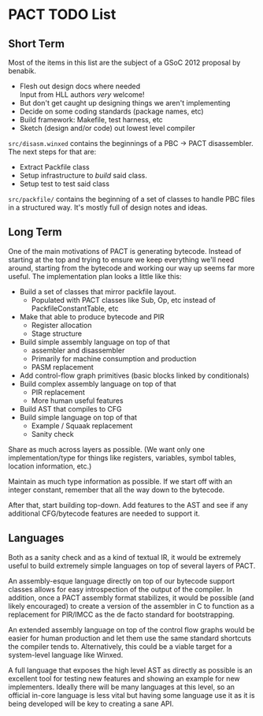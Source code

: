 # PACT TODO List

## Short Term

Most of the items in this list are the subject of a GSoC 2012 proposal by
benabik.

* Flesh out design docs where needed <br />
  Input from HLL authors _very_ welcome!
* But don't get caught up designing things we aren't implementing
* Decide on some coding standards (package names, etc)
* Build framework: Makefile, test harness, etc
* Sketch (design and/or code) out lowest level compiler

`src/disasm.winxed` contains the beginnings of a PBC -> PACT disassembler.
The next steps for that are:

* Extract Packfile class
* Setup infrastructure to _build_ said class.
* Setup test to test said class

`src/packfile/` contains the beginning of a set of classes to handle PBC
files in a structured way.  It's mostly full of design notes and ideas.

## Long Term

One of the main motivations of PACT is generating bytecode.  Instead of
starting at the top and trying to ensure we keep everything we'll need
around, starting from the bytecode and working our way up seems far more
useful.  The implementation plan looks a little like this:

* Build a set of classes that mirror packfile layout.
    * Populated with PACT classes like Sub, Op, etc instead of
      PackfileConstantTable, etc
* Make that able to produce bytecode and PIR
    * Register allocation
    * Stage structure
* Build simple assembly language on top of that
    * assembler and disassembler
    * Primarily for machine consumption and production
    * PASM replacement
* Add control-flow graph primitives (basic blocks linked by conditionals)
* Build complex assembly language on top of that
    * PIR replacement
    * More human useful features
* Build AST that compiles to CFG
* Build simple language on top of that
    * Example / Squaak replacement
    * Sanity check

Share as much across layers as possible.  (We want only one
implementation/type for things like registers, variables, symbol
tables, location information, etc.)

Maintain as much type information as possible.  If we start off with an
integer constant, remember that all the way down to the bytecode.

After that, start building top-down.  Add features to the AST and see if
any additional CFG/bytecode features are needed to support it.

## Languages

Both as a sanity check and as a kind of textual IR, it would be extremely
useful to build extremely simple languages on top of several layers of
PACT.

An assembly-esque language directly on top of our bytecode support classes
allows for easy introspection of the output of the compiler.  In addition,
once a PACT assembly format stabilizes, it would be possible (and likely
encouraged) to create a version of the assembler in C to function as a
replacement for PIR/IMCC as the de facto standard for bootstrapping.

An extended assembly language on top of the control flow graphs would be
easier for human production and let them use the same standard shortcuts
the compiler tends to.  Alternatively, this could be a viable target for a
system-level language like Winxed.

A full language that exposes the high level AST as directly as possible is
an excellent tool for testing new features and showing an example for new
implementers.  Ideally there will be many languages at this level, so an
official in-core language is less vital but having some language use it as
it is being developed will be key to creating a sane API.

